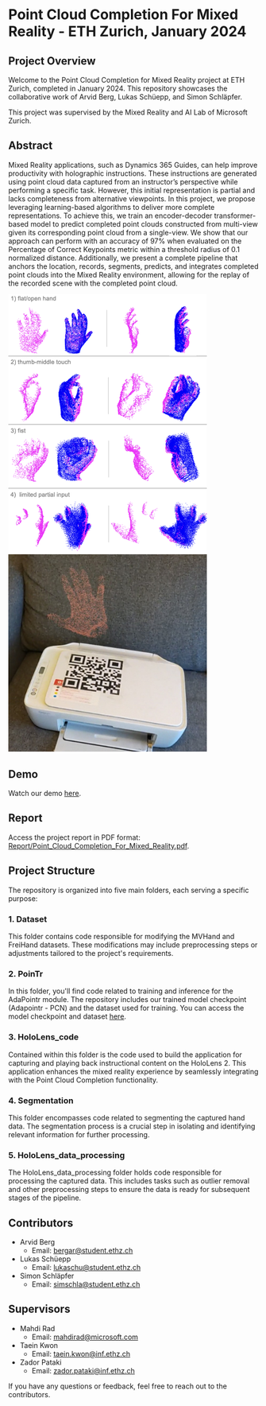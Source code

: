# Point Cloud Completion For Mixed Reality - ETH Zurich, January 2024

## Project Overview

Welcome to the Point Cloud Completion for Mixed Reality project at ETH Zurich, completed in January 2024. This repository showcases the collaborative work of Arvid Berg, Lukas Schüepp, and Simon Schläpfer. 

This project was supervised by the Mixed Reality and AI Lab of Microsoft Zurich.

## Abstract

Mixed Reality applications, such as Dynamics 365 Guides, can help improve productivity with holographic instructions. These instructions are generated using point cloud data captured from an instructor’s perspective while performing a specific task. However, this initial representation is partial and lacks completeness from alternative viewpoints. In this project, we propose leveraging learning-based algorithms to deliver more complete representations. To achieve this, we train an encoder-decoder transformer-based model to predict completed point clouds constructed from multi-view given its corresponding point cloud from a single-view. We show that our approach can perform with an accuracy of 97% when evaluated on the Percentage of Correct Keypoints metric within a threshold radius of 0.1 normalized distance. Additionally, we present a complete pipeline that anchors the location, records, segments, predicts, and integrates completed point clouds into the Mixed Reality environment, allowing for the replay of the recorded scene with the completed point cloud.

<img src="Imgs/hololens_pred_splitted.png" alt="HoloLens Prediction" width="400"/>
<img src="Imgs/pointcloud.jpg" alt="Point Cloud" width="400"/>

## Demo

Watch our demo [here](https://youtu.be/nIc4qZVUCyw).

## Report

Access the project report in PDF format: [Report/Point_Cloud_Completion_For_Mixed_Reality.pdf](Report/Point_Cloud_Completion_For_Mixed_Reality.pdf).

## Project Structure

The repository is organized into five main folders, each serving a specific purpose:

### 1. Dataset

This folder contains code responsible for modifying the MVHand and FreiHand datasets. These modifications may include preprocessing steps or adjustments tailored to the project's requirements.

### 2. PoinTr

In this folder, you'll find code related to training and inference for the AdaPointr module. The repository includes our trained model checkpoint (Adapointr - PCN) and the dataset used for training. You can access the model checkpoint and dataset [here](https://drive.google.com/drive/folders/1QXJvcp3-ki4wZe8UUTccOqM0exurgdmO?usp=share_link).

### 3. HoloLens_code

Contained within this folder is the code used to build the application for capturing and playing back instructional content on the HoloLens 2. This application enhances the mixed reality experience by seamlessly integrating with the Point Cloud Completion functionality.

### 4. Segmentation

This folder encompasses code related to segmenting the captured hand data. The segmentation process is a crucial step in isolating and identifying relevant information for further processing.

### 5. HoloLens_data_processing

The HoloLens_data_processing folder holds code responsible for processing the captured data. This includes tasks such as outlier removal and other preprocessing steps to ensure the data is ready for subsequent stages of the pipeline.

## Contributors

- Arvid Berg
  - Email: bergar@student.ethz.ch
- Lukas Schüepp
  - Email: lukaschu@student.ethz.ch
- Simon Schläpfer
  - Email: simschla@student.ethz.ch

## Supervisors
- Mahdi Rad
  - Email: mahdirad@microsoft.com
- Taein Kwon
  - Email: taein.kwon@inf.ethz.ch
- Zador Pataki
  - Email: zador.pataki@inf.ethz.ch
 

If you have any questions or feedback, feel free to reach out to the contributors.
```